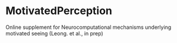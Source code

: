 # MotivatedPerception
Online supplement for Neurocomputational mechanisms underlying motivated seeing (Leong. et al., in prep)  
